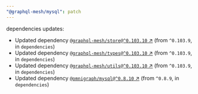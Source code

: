 ```yaml
---
"@graphql-mesh/mysql": patch
---
```

dependencies updates:
  - Updated dependency [`@graphql-mesh/store@^0.103.10` ↗︎](https://www.npmjs.com/package/@graphql-mesh/store/v/0.103.10) (from `^0.103.9`, in `dependencies`)
  - Updated dependency [`@graphql-mesh/types@^0.103.10` ↗︎](https://www.npmjs.com/package/@graphql-mesh/types/v/0.103.10) (from `^0.103.9`, in `dependencies`)
  - Updated dependency [`@graphql-mesh/utils@^0.103.10` ↗︎](https://www.npmjs.com/package/@graphql-mesh/utils/v/0.103.10) (from `^0.103.9`, in `dependencies`)
  - Updated dependency [`@omnigraph/mysql@^0.8.10` ↗︎](https://www.npmjs.com/package/@omnigraph/mysql/v/0.8.10) (from `^0.8.9`, in `dependencies`)
